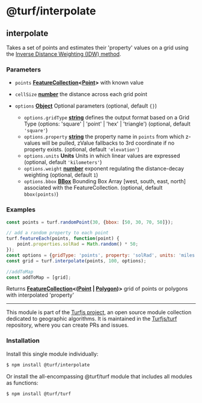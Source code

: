 # @turf/interpolate

<!-- Generated by documentation.js. Update this documentation by updating the source code. -->

## interpolate

Takes a set of points and estimates their 'property' values on a grid using the [Inverse Distance Weighting (IDW) method][1].

### Parameters

*   `points` **[FeatureCollection][2]<[Point][3]>** with known value
*   `cellSize` **[number][4]** the distance across each grid point
*   `options` **[Object][5]** Optional parameters (optional, default `{}`)

    *   `options.gridType` **[string][6]** defines the output format based on a Grid Type (options: 'square' | 'point' | 'hex' | 'triangle') (optional, default `'square'`)
    *   `options.property` **[string][6]** the property name in `points` from which z-values will be pulled, zValue fallbacks to 3rd coordinate if no property exists. (optional, default `'elevation'`)
    *   `options.units` **Units** Units in which linear values are expressed (optional, default `'kilometers'`)
    *   `options.weight` **[number][4]** exponent regulating the distance-decay weighting (optional, default `1`)
    *   `options.bbox` **[BBox][7]** Bounding Box Array \[west, south, east, north] associated with the FeatureCollection. (optional, default `bbox(points)`)

### Examples

```javascript
const points = turf.randomPoint(30, {bbox: [50, 30, 70, 50]});

// add a random property to each point
turf.featureEach(points, function(point) {
    point.properties.solRad = Math.random() * 50;
});
const options = {gridType: 'points', property: 'solRad', units: 'miles'};
const grid = turf.interpolate(points, 100, options);

//addToMap
const addToMap = [grid];
```

Returns **[FeatureCollection][2]<([Point][3] | [Polygon][8])>** grid of points or polygons with interpolated 'property'

[1]: https://en.wikipedia.org/wiki/Inverse_distance_weighting

[2]: https://tools.ietf.org/html/rfc7946#section-3.3

[3]: https://tools.ietf.org/html/rfc7946#section-3.1.2

[4]: https://developer.mozilla.org/docs/Web/JavaScript/Reference/Global_Objects/Number

[5]: https://developer.mozilla.org/docs/Web/JavaScript/Reference/Global_Objects/Object

[6]: https://developer.mozilla.org/docs/Web/JavaScript/Reference/Global_Objects/String

[7]: https://tools.ietf.org/html/rfc7946#section-5

[8]: https://tools.ietf.org/html/rfc7946#section-3.1.6

<!-- This file is automatically generated. Please don't edit it directly. If you find an error, edit the source file of the module in question (likely index.js or index.ts), and re-run "yarn docs" from the root of the turf project. -->

---

This module is part of the [Turfjs project](https://turfjs.org/), an open source module collection dedicated to geographic algorithms. It is maintained in the [Turfjs/turf](https://github.com/Turfjs/turf) repository, where you can create PRs and issues.

### Installation

Install this single module individually:

```sh
$ npm install @turf/interpolate
```

Or install the all-encompassing @turf/turf module that includes all modules as functions:

```sh
$ npm install @turf/turf
```
